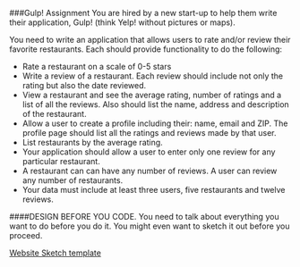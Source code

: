 ###Gulp! Assignment
You are hired by a new start-up to help them write their application, Gulp! (think Yelp! without pictures or maps).

You need to write an application that allows users to rate and/or review their favorite restaurants. 
Each should provide functionality to do the following:
* Rate a restaurant on a scale of 0-5 stars
* Write a review of a restaurant. Each review should include not only the rating but also the date reviewed.
* View a restaurant and see the average rating, number of ratings and a list of all the reviews. Also should list the name, address and description of the restaurant.
* Allow a user to create a profile including their: name, email and ZIP. The profile page should list all the ratings and reviews made by that user.
* List restaurants by the average rating.
* Your application should allow a user to enter only one review for any particular restaurant. 
* A restaurant can can have any number of reviews. A user can review any number of restaurants.
* Your data must include at least three users, five restaurants and twelve reviews.



####DESIGN BEFORE YOU CODE. 
You need to talk about everything you want to do before you do it. You might even want to sketch it out before you proceed.

<a href="http://cdn.shopify.com/s/files/1/0042/9602/files/Browser-Pad.pdf?100935">Website Sketch template</a>
